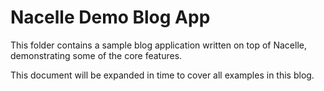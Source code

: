 Nacelle Demo Blog App
=====================

This folder contains a sample blog application written on top of Nacelle, demonstrating some of the core features.

This document will be expanded in time to cover all examples in this blog.
